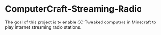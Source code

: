 # ComputerCraft-Streaming-Radio
The goal of this project is to enable CC:Tweaked computers in Minecraft to play internet streaming radio stations.
